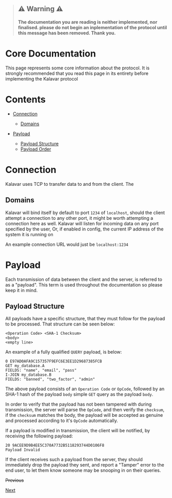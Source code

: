 > ## :warning: Warning :warning:
> #### The documentation you are reading is neither implemented, nor finalised. please do not begin an inplementation of the protocol until this message has been removed. Thank you.

# Core Documentation
This page represents some core information about the protocol. It is strongly recommended that you read this page in its entirety before implementing the Kalavar protocol


# Contents

- [Connection](#connection)
    - [Domains](#domains)

- [Payload](#payload)
    - [Payload Structure](#payload-structure)
    - [Payload Order](#payload-order)
    

    
# Connection
Kalavar uses TCP to transfer data to and from the client. The 

## Domains
Kalavar will bind itself by default to port `1234` of `localhost`, should the client attempt a connection to any other port, it might be worth attempting a connection here as well. Kalavar will listen for incoming data on any port specified by the user, Or, if enabled in config, the current IP address of the system it is running on

An example connection URL would just be `localhost:1234`

# Payload
Each transmission of data between the client and the server, is referred to as a "payload". This term is used throughout the documentation so please keep it in mind.

## Payload Structure
All payloads have a specific structure, that they must follow for the payload to be processed. That structure can be seen below:
```
<Operation Code> <SHA-1 Checksum>
<body>
<empty line>
```

An example of a fully qualified `QUERY` payload, is below:
```
0 E97AD0AFA9C157357F9EFC6E3EE1D29687385FCB
GET my_database.A
FIELDS: "name", "email", "pass"
I-JOIN my_database.B
FIELDS: "banned", "two_factor", "admin"

```

The above payload consists of an `Operation Code` or `OpCode`, followed by an SHA-1 hash of the payload `body` simple `GET` query as the payload `body`.

In order to verify that the payload has not been tampered with during transmission, the server will parse the `OpCode`, and then verify the `checksum`, if the `checksum` matches the body, the payload will be accepted as genuine and processed according to it's `OpCode` automatically.

If a payload is modified in transmission, the client will be notified, by receiving the following payload:
```
20 9ACEE9D9B4EE5C370A7732B5118293744D0106F8
Payload Invalid
```
If the client receives such a payload from the server, they should immediately drop the payload they sent, and report a "Tamper" error to the end user, to let them know someone may be snooping in on their queries.


~~Previous~~

[Next](auth.md)